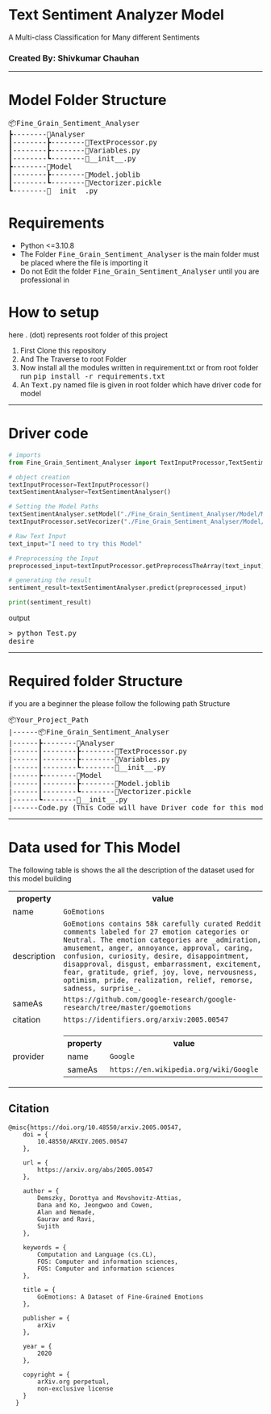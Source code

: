 <h1>Text Sentiment Analyzer Model</h1>
<p>A Multi-class Classification for Many different Sentiments</p>
<h3>Created By: Shivkumar Chauhan</h3>


<hr>
<h1>Model Folder Structure</h1>

<pre>
📦Fine_Grain_Sentiment_Analyser
┣--------📂Analyser
┃--------┣--------📜TextProcessor.py
┃--------┣--------📜Variables.py
┃--------┗--------📜__init__.py
┣--------📂Model
┃--------┣--------📜Model.joblib
┃--------┗--------📜Vectorizer.pickle
┗--------📜__init__.py
</pre>

# Requirements
<ul>
        <li>Python <=3.10.8</li>
        <li>The Folder <kbd> Fine_Grain_Sentiment_Analyser</kbd> is the main folder must be placed where the file is importing it</li>
        <li>Do not Edit the folder <kbd> Fine_Grain_Sentiment_Analyser</kbd> until you are professional in</li>
</ul>

# How to setup
here . (dot) represents root folder of this project
<ol>
        <li>First Clone this repository</li>
        <li>And The Traverse to root Folder</li>
        <li>Now install all the modules written in requirement.txt or from root folder run <kbd>pip install -r requirements.txt</kbd></li>
        <li>An <kbd>Text.py</kbd> named file is given in root folder which have driver code for model</li>
</ol>
<hr>

# Driver code
```python
# imports 
from Fine_Grain_Sentiment_Analyser import TextInputProcessor,TextSentimentAnalyser

# object creation
textInputProcessor=TextInputProcessor()
textSentimentAnalyser=TextSentimentAnalyser()

# Setting the Model Paths
textSentimentAnalyser.setModel("./Fine_Grain_Sentiment_Analyser/Model/Model.joblib")
textInputProcessor.setVecorizer("./Fine_Grain_Sentiment_Analyser/Model/Vectorizer.pickle")

# Raw Text Input
text_input="I need to try this Model"

# Preprocessing the Input
preprocessed_input=textInputProcessor.getPreprocessTheArray(text_input)

# generating the result
sentiment_result=textSentimentAnalyser.predict(preprocessed_input)

print(sentiment_result)
```
<p>output</p>
<pre>
> python Test.py
desire
</pre>

<hr>

# Required folder Structure
if you are a beginner the please follow the following path Structure

<pre>
📦Your_Project_Path
|------📦Fine_Grain_Sentiment_Analyser
|------┣--------📂Analyser
|------┃--------┣--------📜TextProcessor.py
|------┃--------┣--------📜Variables.py
|------┃--------┗--------📜__init__.py
|------┣--------📂Model
|------┃--------┣--------📜Model.joblib
|------┃--------┗--------📜Vectorizer.pickle
|------┗--------📜__init__.py
|------Code.py (This Code will have Driver code for this model)
</pre>

<hr>

# Data used for This Model
The following table is shows the all the description of the dataset used for this model building

<div itemscope itemtype="http://schema.org/Dataset">
  <table>
    <tr>
      <th>property</th>
      <th>value</th>
    </tr>
    <tr>
      <td>name</td>
      <td><code itemprop="name">GoEmotions</code></td>
    </tr>
    <tr>
      <td>description</td>
      <td><code itemprop="description">GoEmotions contains 58k carefully curated Reddit comments labeled for 27 emotion categories or Neutral. The emotion categories are _admiration, amusement, anger, annoyance, approval, caring, confusion, curiosity, desire, disappointment, disapproval, disgust, embarrassment, excitement, fear, gratitude, grief, joy, love, nervousness, optimism, pride, realization, relief, remorse, sadness, surprise_.</code></td>
    </tr>
    <tr>
      <td>sameAs</td>
      <td><code itemprop="sameAs">https://github.com/google-research/google-research/tree/master/goemotions</code></td>
    </tr>
    <tr>
      <td>citation</td>
      <td><code itemprop="citation">https://identifiers.org/arxiv:2005.00547</code></td>
    </tr>
    <tr>
      <td>provider</td>
      <td>
        <div itemscope="" itemtype="http://schema.org/Organization" itemprop="provider">
          <table>
            <tbody><tr>
              <th>property</th>
              <th>value</th>
            </tr>
            <tr>
              <td>name</td>
              <td><code itemprop="name">Google</code></td>
            </tr>
            <tr>
              <td>sameAs</td>
              <td><code itemprop="sameAs">https://en.wikipedia.org/wiki/Google</code></td>
            </tr>
          </tbody></table>
        </div>
      </td>
    </tr>
  </table>
</div>

## Citation
```
@misc{https://doi.org/10.48550/arxiv.2005.00547,
    doi = {
        10.48550/ARXIV.2005.00547
    },
    
    url = {
        https://arxiv.org/abs/2005.00547
    },
    
    author = {
        Demszky, Dorottya and Movshovitz-Attias, 
        Dana and Ko, Jeongwoo and Cowen, 
        Alan and Nemade, 
        Gaurav and Ravi, 
        Sujith
    },
    
    keywords = {
        Computation and Language (cs.CL), 
        FOS: Computer and information sciences, 
        FOS: Computer and information sciences
    },
    
    title = {
        GoEmotions: A Dataset of Fine-Grained Emotions
    },
    
    publisher = {
        arXiv
    },
    
    year = {
        2020
    },
    
    copyright = {
        arXiv.org perpetual, 
        non-exclusive license
    }
  }
  

